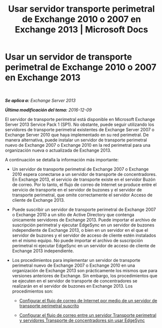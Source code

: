 ﻿---
title: 'Usar servidor transporte perimetral de Exchange 2010 o 2007 en Exchange 2013 | Microsoft Docs'
TOCTitle: Usar un servidor de transporte perimetral de Exchange 2010 o 2007 en Exchange 2013
ms:assetid: ce99b4bd-868c-4767-9009-e22c17ac0ac7
ms:mtpsurl: https://technet.microsoft.com/es-es/library/JJ150569(v=EXCHG.150)
ms:contentKeyID: 48268679
ms.date: 04/23/2018
mtps_version: v=EXCHG.150
ms.translationtype: HT
---

# Usar un servidor de transporte perimetral de Exchange 2010 o 2007 en Exchange 2013

 

_**Se aplica a:** Exchange Server 2013_

_**Última modificación del tema:** 2016-12-09_

El servidor de transporte perimetral está disponible en Microsoft Exchange Server 2013 Service Pack 1 (SP1). No obstante, puede seguir utilizando los servidores de transporte perimetral existentes de Exchange Server 2007 o Exchange Server 2010 que haya implementado en su red perimetral. De manera alternativa, puede instalar un servidor de transporte perimetral nuevo de Exchange 2007 o Exchange 2010 en la red perimetral para una organización nueva o actualizada de Exchange 2013.

A continuación se detalla la información más importante:

  - Un servidor de transporte perimetral de Exchange 2007 o Exchange 2010 espera conectarse a un servidor de transporte de concentradores. En Exchange 2013, el servicio de transporte existe en el servidor Buzón de correo. Por lo tanto, el flujo de correo de Internet se produce entre el servicio de transporte en el servidor de buzones y el servidor de transporte perimetral, que omite correctamente el servidor Acceso de cliente de Exchange 2013.

  - Puede suscribir un servidor de transporte perimetral de Exchange 2007 o Exchange 2010 a un sitio de Active Directory que contenga únicamente servidores de Exchange 2013. Puede importar el archivo de suscripción perimetral y ejecutar EdgeSync en un servidor de buzones independiente de Exchange 2013, o bien en un servidor en el que el servidor de buzones y el servidor de acceso de cliente estén instalados en el mismo equipo. No puede importar el archivo de suscripción perimetral ni ejecutar EdgeSync en un servidor de acceso de cliente de Exchange 2013 independiente.

  - Los procedimientos para implementar un servidor de transporte perimetral nuevo de Exchange 2007 o Exchange 2010 en una organización de Exchange 2013 son prácticamente los mismos que para versiones anteriores de Exchange. Sin embargo, los procedimientos que se ejecuten en el servidor de transporte de concentradores se realizarán en el servidor de buzones en Exchange 2013. Los procedimientos son:
    
      - [Configurar el flujo de correo de Internet por medio de un servidor de transporte perimetral suscrito](https://go.microsoft.com/fwlink/p/?linkid=275859)
    
      - [Configurar el flujo de correo entre un servidor Transporte perimetral y servidores Transporte de concentradores sin usar EdgeSync](https://go.microsoft.com/fwlink/p/?linkid=276661)

